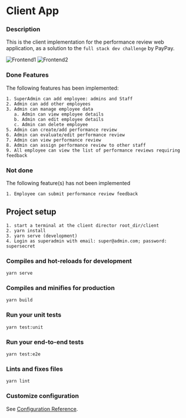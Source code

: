 # Client App

### Description
This is the client implementation for the performance review web application, as a solution to the `full stack dev challenge` by PayPay.

![Frontend1](https://dl.dropbox.com/s/jtsjhtneaa6enjb/pp1.png?dl=0=250x250)
![Frontend2](https://dl.dropbox.com/s/accvak9kt5a3qeq/pp2.png?dl=0=250x250)

### Done Features 
The following features has been implemented:
```
1. SuperAdmin can add employee: admins and Staff
2. Admin can add other employees
3. Admin can manage employee data
   a. Admin can view employee details 
   b. Admin can edit employee details
   c. Admin can delete employee
5. Admin can create/add performance review
6. Admin can evaluate/edit performance review
7. Admin can view performance review
8. Admin can assign performance review to other staff
9. All employee can view the list of performance reviews requiring feedback
```

### Not done
The following feature(s) has not been implemented
```
1. Employee can submit performance review feedback
```

## Project setup
```
1. start a terminal at the client director root_dir/client
2. yarn install
3. yarn serve (development)
4. Login as superadmin with email: super@admin.com; password: supersecret
```


### Compiles and hot-reloads for development
```
yarn serve
```

### Compiles and minifies for production
```
yarn build
```

### Run your unit tests
```
yarn test:unit
```

### Run your end-to-end tests
```
yarn test:e2e
```

### Lints and fixes files
```
yarn lint
```

### Customize configuration
See [Configuration Reference](https://cli.vuejs.org/config/).
